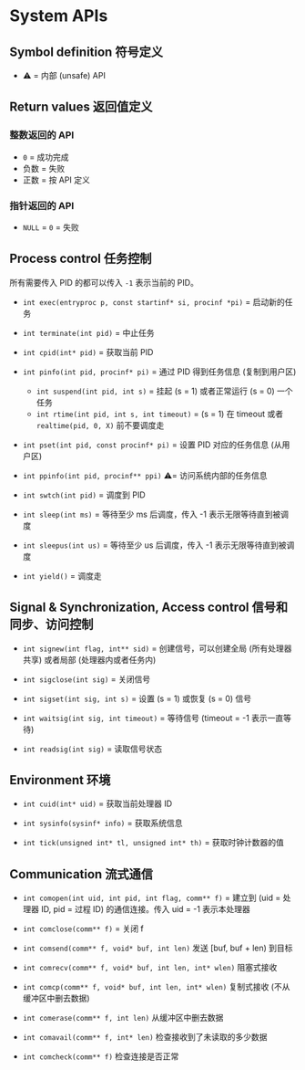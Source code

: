 # System APIs

## Symbol definition 符号定义
- ⚠️ = 内部 (unsafe) API

## Return values 返回值定义
### 整数返回的 API
- `0` = 成功完成
- 负数 = 失败
- 正数 = 按 API 定义

### 指针返回的 API
- `NULL` = `0` = 失败

## Process control 任务控制

所有需要传入 PID 的都可以传入 `-1` 表示当前的 PID。

- `int exec(entryproc p, const startinf* si, procinf *pi)` = 启动新的任务

- `int terminate(int pid)` = 中止任务

- `int cpid(int* pid)` = 获取当前 PID

- `int pinfo(int pid, procinf* pi)` = 通过 PID 得到任务信息 (复制到用户区)
    - `int suspend(int pid, int s)` = 挂起 (s = 1) 或者正常运行 (s = 0) 一个任务
    - `int rtime(int pid, int s, int timeout)` = (s = 1) 在 timeout 或者 `realtime(pid, 0, X)` 前不要调度走

- `int pset(int pid, const procinf* pi)` = 设置 PID 对应的任务信息 (从用户区)

- `int ppinfo(int pid, procinf** ppi)` ⚠️= 访问系统内部的任务信息

- `int swtch(int pid)` = 调度到 PID

- `int sleep(int ms)` = 等待至少 ms 后调度，传入 -1 表示无限等待直到被调度

- `int sleepus(int us)` = 等待至少 us 后调度，传入 -1 表示无限等待直到被调度

- `int yield()` = 调度走

## Signal & Synchronization, Access control 信号和同步、访问控制

- `int signew(int flag, int** sid)` = 创建信号，可以创建全局 (所有处理器共享) 或者局部 (处理器内或者任务内)

- `int sigclose(int sig)` = 关闭信号

- `int sigset(int sig, int s)` = 设置 (s = 1) 或恢复 (s = 0) 信号

- `int waitsig(int sig, int timeout)` = 等待信号 (timeout = -1 表示一直等待)

- `int readsig(int sig)` = 读取信号状态

## Environment 环境

- `int cuid(int* uid)` = 获取当前处理器 ID

- `int sysinfo(sysinf* info)` = 获取系统信息

- `int tick(unsigned int* tl, unsigned int* th)` = 获取时钟计数器的值

## Communication 流式通信

- `int comopen(int uid, int pid, int flag, comm** f)` = 建立到 (uid = 处理器 ID, pid = 过程 ID) 的通信连接。传入 uid = -1 表示本处理器

- `int comclose(comm** f)` = 关闭 f

- `int comsend(comm** f, void* buf, int len)` 发送 [buf, buf + len) 到目标

- `int comrecv(comm** f, void* buf, int len, int* wlen)` 阻塞式接收

- `int comcp(comm** f, void* buf, int len, int* wlen)` 复制式接收 (不从缓冲区中删去数据)

- `int comerase(comm** f, int len)` 从缓冲区中删去数据

- `int comavail(comm** f, int* len)` 检查接收到了未读取的多少数据

- `int comcheck(comm** f)` 检查连接是否正常
